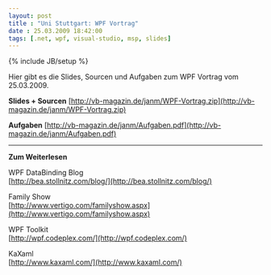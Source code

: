 ```yaml
---
layout: post
title : "Uni Stuttgart: WPF Vortrag"
date : 25.03.2009 18:42:00
tags: [.net, wpf, visual-studio, msp, slides]
---
```

{% include JB/setup %}

Hier gibt es die Slides, Sourcen und Aufgaben zum WPF Vortrag vom 25.03.2009.

**Slides + Sourcen**
[http://vb-magazin.de/janm/WPF-Vortrag.zip](http://vb-magazin.de/janm/WPF-Vortrag.zip)

**Aufgaben**
[http://vb-magazin.de/janm/Aufgaben.pdf](http://vb-magazin.de/janm/Aufgaben.pdf)

****

**Zum Weiterlesen**

WPF DataBinding Blog   
[http://bea.stollnitz.com/blog/](http://bea.stollnitz.com/blog/)

Family Show   
[http://www.vertigo.com/familyshow.aspx](http://www.vertigo.com/familyshow.aspx)

WPF Toolkit   
[http://wpf.codeplex.com/](http://wpf.codeplex.com/)

KaXaml   
[http://www.kaxaml.com/](http://www.kaxaml.com/)
